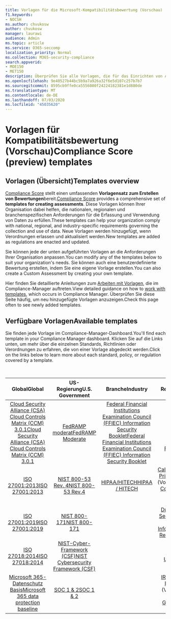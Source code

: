 ```yaml
---
title: Vorlagen für die Microsoft-Kompatibilitätsbewertung (Vorschau)
f1.keywords:
- NOCSH
ms.author: chvukosw
author: chvukosw
manager: laurawi
audience: Admin
ms.topic: article
ms.service: O365-seccomp
localization_priority: Normal
ms.collection: M365-security-compliance
search.appverid:
- MOE150
- MET150
description: Überprüfen Sie alle Vorlagen, die für das Einrichten von Assessments in Microsoft Compliance Score (Preview) verwendet werden können.
ms.openlocfilehash: 9e40527b44bc5b9a7a926a32f6e5d107c257b7b7
ms.sourcegitcommit: 8595cb9ffe0ca5556080f24224182381e1d880de
ms.translationtype: MT
ms.contentlocale: de-DE
ms.lasthandoff: 07/03/2020
ms.locfileid: "45035620"
---
```

# <a name="compliance-score-preview-templates"></a><span data-ttu-id="c4fdb-103">Vorlagen für Kompatibilitätsbewertung (Vorschau)</span><span class="sxs-lookup"><span data-stu-id="c4fdb-103">Compliance Score (preview) templates</span></span>

## <a name="templates-overview"></a><span data-ttu-id="c4fdb-104">Vorlagen (Übersicht)</span><span class="sxs-lookup"><span data-stu-id="c4fdb-104">Templates overview</span></span>

<span data-ttu-id="c4fdb-105">[Compliance Score](compliance-score.md) stellt einen umfassenden **Vorlagensatz zum Erstellen von Bewertungen**bereit.</span><span class="sxs-lookup"><span data-stu-id="c4fdb-105">[Compliance Score](compliance-score.md) provides a comprehensive set of **templates for creating assessments**.</span></span> <span data-ttu-id="c4fdb-106">Diese Vorlagen können Ihrer Organisation dabei helfen, die nationalen, regionalen und branchenspezifischen Anforderungen für die Erfassung und Verwendung von Daten zu erfüllen.</span><span class="sxs-lookup"><span data-stu-id="c4fdb-106">These templates can help your organization comply with national, regional, and industry-specific requirements governing the collection and use of data.</span></span> <span data-ttu-id="c4fdb-107">Neue Vorlagen werden hinzugefügt, wenn Verordnungen erlassen und aktualisiert werden.</span><span class="sxs-lookup"><span data-stu-id="c4fdb-107">New templates are added as regulations are enacted and updated.</span></span>

<span data-ttu-id="c4fdb-108">Sie können jede der unten aufgeführten Vorlagen an die Anforderungen Ihrer Organisation anpassen.</span><span class="sxs-lookup"><span data-stu-id="c4fdb-108">You can modify any of the templates below to suit your organization's needs.</span></span> <span data-ttu-id="c4fdb-109">Sie können auch eine benutzerdefinierte Bewertung erstellen, indem Sie eine eigene Vorlage erstellen.</span><span class="sxs-lookup"><span data-stu-id="c4fdb-109">You can also create a Custom Assessment by creating your own template.</span></span> 

<span data-ttu-id="c4fdb-110">Hier finden Sie detaillierte Anleitungen zum [Arbeiten mit Vorlagen](working-with-compliance-manager.md#templates), die im Compliance-Manager auftreten.</span><span class="sxs-lookup"><span data-stu-id="c4fdb-110">View detailed guidance on how to [work with templates](working-with-compliance-manager.md#templates), which occurs in Compliance Manager.</span></span> <span data-ttu-id="c4fdb-111">Überprüfen Sie diese Seite häufig, um neu hinzugefügte Vorlagen anzuzeigen.</span><span class="sxs-lookup"><span data-stu-id="c4fdb-111">Check this page often to see newly added templates.</span></span>

## <a name="available-templates"></a><span data-ttu-id="c4fdb-112">Verfügbare Vorlagen</span><span class="sxs-lookup"><span data-stu-id="c4fdb-112">Available templates</span></span>

<span data-ttu-id="c4fdb-113">Sie finden jede Vorlage im Compliance-Manager-Dashboard.</span><span class="sxs-lookup"><span data-stu-id="c4fdb-113">You'll find each template in your Compliance Manager dashboard.</span></span> <span data-ttu-id="c4fdb-114">Klicken Sie auf die Links unten, um mehr über die einzelnen Standards, Richtlinien oder Verordnungen zu erfahren, die von einer Vorlage abgedeckt werden.</span><span class="sxs-lookup"><span data-stu-id="c4fdb-114">Click on the links below to learn more about each standard, policy, or regulation covered by a template.</span></span>

<br>

| <span data-ttu-id="c4fdb-115">Global</span><span class="sxs-lookup"><span data-stu-id="c4fdb-115">Global</span></span> |<span data-ttu-id="c4fdb-116">US-Regierung</span><span class="sxs-lookup"><span data-stu-id="c4fdb-116">U.S. Government</span></span>| <span data-ttu-id="c4fdb-117">Branche</span><span class="sxs-lookup"><span data-stu-id="c4fdb-117">Industry</span></span>|<span data-ttu-id="c4fdb-118">Regional</span><span class="sxs-lookup"><span data-stu-id="c4fdb-118">Regional</span></span>|
| :---: |:---:|:---:|:---:|
|[<span data-ttu-id="c4fdb-119">Cloud Security Alliance (CSA) Cloud Controls Matrix (CCM) 3.0.1</span><span class="sxs-lookup"><span data-stu-id="c4fdb-119">Cloud Security Alliance (CSA) Cloud Controls Matrix (CCM) 3.0.1</span></span>](offering-csa-star-attestation.md) | [<span data-ttu-id="c4fdb-120">FedRAMP moderat</span><span class="sxs-lookup"><span data-stu-id="c4fdb-120">FedRAMP Moderate</span></span>](offering-fedramp.md)| [<span data-ttu-id="c4fdb-121">Federal Financial Institutions Examination Council (FFIEC) Information Security Booklet</span><span class="sxs-lookup"><span data-stu-id="c4fdb-121">Federal Financial Institutions Examination Council (FFIEC) Information Security Booklet</span></span>](offering-ffiec-us.md) |[<span data-ttu-id="c4fdb-122">Brasilien – allgemeine Datenschutz Gesetze (LGPD)</span><span class="sxs-lookup"><span data-stu-id="c4fdb-122">Brazil General Data Protection Law (LGPD)</span></span>](https://go.microsoft.com/fwlink/?linkid=2115387) |
|[<span data-ttu-id="c4fdb-123">ISO 27001:2013</span><span class="sxs-lookup"><span data-stu-id="c4fdb-123">ISO 27001:2013</span></span>](https://go.microsoft.com/fwlink/?linkid=2109073) | [<span data-ttu-id="c4fdb-124">NIST 800-53 Rev. 4</span><span class="sxs-lookup"><span data-stu-id="c4fdb-124">NIST 800-53 Rev.4</span></span>](https://go.microsoft.com/fwlink/?linkid=2109075) | [<span data-ttu-id="c4fdb-125">HIPAA/HITECH</span><span class="sxs-lookup"><span data-stu-id="c4fdb-125">HIPAA / HITECH</span></span>](offering-hipaa-hitech.md) | <span data-ttu-id="c4fdb-126">[California Consumer Privacy Act (CCPA)](offering-ccpa.md) (Vorschau)</span><span class="sxs-lookup"><span data-stu-id="c4fdb-126">[California Consumer Privacy Act (CCPA)](offering-ccpa.md) (preview)</span></span>
|[<span data-ttu-id="c4fdb-127">ISO 27001:2019</span><span class="sxs-lookup"><span data-stu-id="c4fdb-127">ISO 27001:2019</span></span>](offering-iso-27701.md)  | [<span data-ttu-id="c4fdb-128">NIST 800-171</span><span class="sxs-lookup"><span data-stu-id="c4fdb-128">NIST 800-171</span></span>](offering-nist-sp-800-171.md)|  | [<span data-ttu-id="c4fdb-129">Dubai Information Security Resolution (DGISR)</span><span class="sxs-lookup"><span data-stu-id="c4fdb-129">Dubai Information Security Resolution (DGISR)</span></span>](https://go.microsoft.com/fwlink/?linkid=2131193) |
| [<span data-ttu-id="c4fdb-130">ISO 27018:2014</span><span class="sxs-lookup"><span data-stu-id="c4fdb-130">ISO 27018:2014</span></span>](offering-iso-27018.md) | [<span data-ttu-id="c4fdb-131">NIST-Cyber-Framework (CSF)</span><span class="sxs-lookup"><span data-stu-id="c4fdb-131">NIST Cybersecurity Framework (CSF)</span></span>](offering-nist-csf.md) |  |[<span data-ttu-id="c4fdb-132">Dsgvo der Europäischen Union</span><span class="sxs-lookup"><span data-stu-id="c4fdb-132">European Union GDPR</span></span>](gdpr.md) |
| [<span data-ttu-id="c4fdb-133">Microsoft 365-Datenschutz Basis</span><span class="sxs-lookup"><span data-stu-id="c4fdb-133">Microsoft 365 data protection baseline</span></span>](compliance-score-methodology.md#initial-score-based-on-microsoft-365-data-protection-baseline) | [<span data-ttu-id="c4fdb-134">SOC 1 & 2</span><span class="sxs-lookup"><span data-stu-id="c4fdb-134">SOC 1 & 2</span></span>](offering-soc.md) |  | <span data-ttu-id="c4fdb-135">[IRAP/australische Regierung ISM](offering-ccsl-irap-australia.md) (Vorschau)</span><span class="sxs-lookup"><span data-stu-id="c4fdb-135">[IRAP / Australian Government ISM](offering-ccsl-irap-australia.md) (preview)</span></span> |